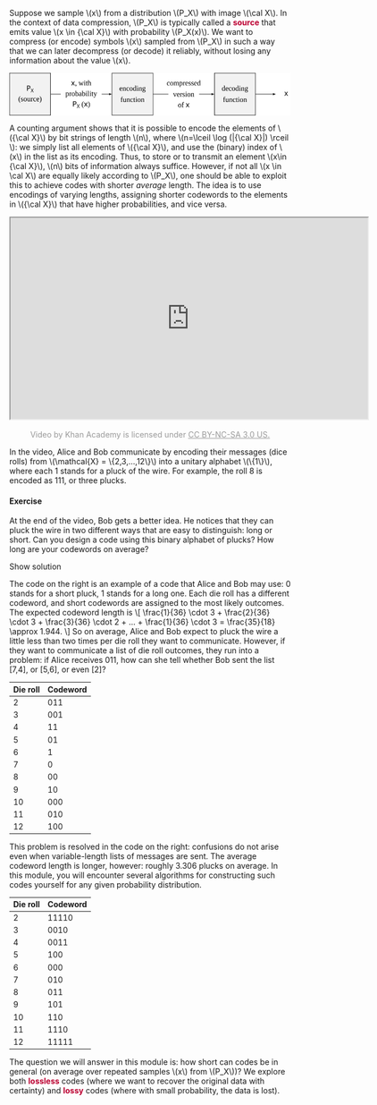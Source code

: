 <p>Suppose we sample \(x\) from a distribution \(P_X\) with image \(\cal X\). In the context of data compression, \(P_X\) is typically called a <span style="color: #bc0031;"><strong>source</strong></span> that emits value \(x \in {\cal X}\) with probability \(P_X(x)\). We want to compress (or encode) symbols \(x\) sampled from \(P_X\) in such a way that we can later decompress (or decode) it reliably, without losing any information about the value \(x\).</p>
<p><img style="display: block; margin-left: auto; margin-right: auto;" src="/docs/public/img/129715?verifier=oacJHSMbAY2BpvcbgidZwaQ37fOsBidaNAuXnDf6" alt="Encoding and decoding of a source" width="521" height="76" data-api-endpoint="https://canvas.uva.nl/api/v1/courses/2205/files/129715" data-api-returntype="File"></p>
<p>A counting argument shows that it is possible to encode the elements of \({\cal X}\) by bit strings of length \(n\), where \(n=\lceil \log (|{\cal X}|) \rceil \): we simply list all elements of \({\cal X}\), and use the (binary) index of \(x\) in the list as its encoding. Thus, to store or to transmit an element \(x\in {\cal X}\), \(n\) bits of information always suffice. However, if not all \(x \in \cal X\) are equally likely according to \(P_X\), one should be able to exploit this to achieve codes with shorter <i>average</i> length. The idea is to use encodings of varying lengths, assigning shorter codewords to the elements in \({\cal X}\) that have higher probabilities, and vice versa.</p>
<div style="width: 100%; float: left; text-align: center;">
<iframe src="https://www.youtube.com/embed/musBo7Kafic" width="640" height="360" allowfullscreen="allowfullscreen"></iframe>
<p style="text-align: center;"><span style="color: #999999;">Video by Khan Academy is licensed under <a style="color: #999999;" href="https://creativecommons.org/licenses/by-nc-sa/3.0/us/">CC BY-NC-SA 3.0 US.</a></span></p>
</div>
<p>In the video, Alice and Bob communicate by encoding their messages (dice rolls) from \(\mathcal{X} = \{2,3,...,12\}\) into a unitary alphabet \(\{1\}\), where each 1 stands for a pluck of the wire. For example, the roll 8 is encoded as <span>111</span>, or three plucks.</p>
<div class="content-box pad-box-mini border border-trbl border-round">
<h4>Exercise</h4>
<p>At the end of the video, Bob gets a better idea. He notices that they can pluck the wire in two different ways that are easy to distinguish: long or short. Can you design a code using this binary alphabet of plucks? How long are your codewords on average?</p>
<p><span class="element_toggler" role="button" aria-controls="group_1" aria-label="Toggler" aria-expanded="false"> <span class="Button">Show solution</span></span></p>
<div id="group_1" style="">
<div class="content-box">
<div class="grid-row middle-xs">
<div class="col-xs-12 col-md-6">
<div class="styleguide-section__grid-demo-element">The code on the right is an example of a code that Alice and Bob may use: 0 stands for a short pluck, 1 stands for a long one. Each die roll has a different codeword, and short codewords are assigned to the most likely outcomes. The expected codeword length is \[ \frac{1}{36} \cdot 3 + \frac{2}{36} \cdot 3 + \frac{3}{36} \cdot 2 + ... + \frac{1}{36} \cdot 3 = \frac{35}{18} \approx 1.944. \] So on average, Alice and Bob expect to pluck the wire a little less than two times per die roll they want to communicate. However, if they want to communicate a list of die roll outcomes, they run into a problem: if Alice receives 011, how can she tell whether Bob sent the list [7,4], or [5,6], or even [2]?</div>
</div>
<div class="col-xs-12 col-md-6">
<div class="styleguide-section__grid-demo-element">
<table class="ic-Table">
<thead>
<tr>
<th>Die roll</th>
<th>Codeword</th>
</tr>
</thead>
<tbody>
<tr>
<td>2</td>
<td>011</td>
</tr>
<tr>
<td>3</td>
<td>001</td>
</tr>
<tr>
<td>4</td>
<td>11</td>
</tr>
<tr>
<td>5</td>
<td>01</td>
</tr>
<tr>
<td>6</td>
<td>1</td>
</tr>
<tr>
<td>7</td>
<td>0</td>
</tr>
<tr>
<td>8</td>
<td>00</td>
</tr>
<tr>
<td>9</td>
<td>10</td>
</tr>
<tr>
<td>10</td>
<td>000</td>
</tr>
<tr>
<td>11</td>
<td>010</td>
</tr>
<tr>
<td>12</td>
<td>100</td>
</tr>
</tbody>
</table>
</div>
</div>
</div>
</div>
<div class="content-box">
<div class="grid-row middle-xs">
<div class="col-xs-12 col-md-6">
<div class="styleguide-section__grid-demo-element">This problem is resolved in the code on the right: confusions do not arise even when variable-length lists of messages are sent. The average codeword length is longer, however: roughly 3.306 plucks on average. In this module, you will encounter several algorithms for constructing such codes yourself for any given probability distribution.</div>
</div>
<div class="col-xs-12 col-md-6">
<div class="styleguide-section__grid-demo-element">
<table class="ic-Table">
<thead>
<tr>
<th>Die roll</th>
<th>Codeword</th>
</tr>
</thead>
<tbody>
<tr>
<td>2</td>
<td>11110</td>
</tr>
<tr>
<td>3</td>
<td>0010</td>
</tr>
<tr>
<td>4</td>
<td>0011</td>
</tr>
<tr>
<td>5</td>
<td>100</td>
</tr>
<tr>
<td>6</td>
<td>000</td>
</tr>
<tr>
<td>7</td>
<td>010</td>
</tr>
<tr>
<td>8</td>
<td>011</td>
</tr>
<tr>
<td>9</td>
<td>101</td>
</tr>
<tr>
<td>10</td>
<td>110</td>
</tr>
<tr>
<td>11</td>
<td>1110</td>
</tr>
<tr>
<td>12</td>
<td>11111</td>
</tr>
</tbody>
</table>
</div>
</div>
</div>
</div>
</div>
</div>
<p>The question we will answer in this module is: how short can codes be in general (on average over repeated samples \(x\) from \(P_X\))? We explore both <span style="color: #bc0031;"><strong>lossless</strong></span> codes (where we want to recover the original data with certainty) and <span style="color: #bc0031;"><strong>lossy</strong></span> codes (where with small probability, the data is lost).</p>
<p> </p>